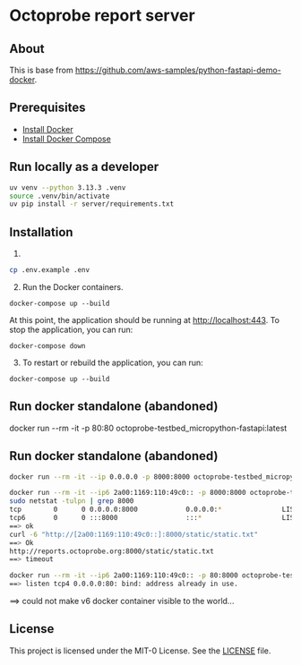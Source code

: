 # Octoprobe report server

## About

This is base from https://github.com/aws-samples/python-fastapi-demo-docker.

## Prerequisites
- [Install Docker](https://docs.docker.com/get-docker/)
- [Install Docker Compose](https://docs.docker.com/compose/install/)

## Run locally as a developer

```bash
uv venv --python 3.13.3 .venv
source .venv/bin/activate
uv pip install -r server/requirements.txt
``` 

## Installation


1. 

```bash
cp .env.example .env
```

2. Run the Docker containers.
```
docker-compose up --build
```
At this point, the application should be running at [http://localhost:443](http://localhost:443). To stop the application, you can run:
```
docker-compose down
```
3. To restart or rebuild the application, you can run:
```
docker-compose up --build
```

## Run docker standalone (abandoned)

docker run --rm -it -p 80:80 octoprobe-testbed_micropython-fastapi:latest

## Run docker standalone (abandoned)

```bash
docker run --rm -it --ip 0.0.0.0 -p 8000:8000 octoprobe-testbed_micropython-fastapi:latest

docker run --rm -it --ip6 2a00:1169:110:49c0:: -p 8000:8000 octoprobe-testbed_micropython-fastapi:latest
sudo netstat -tulpn | grep 8000
tcp        0      0 0.0.0.0:8000            0.0.0.0:*               LISTEN      97505/docker-proxy
tcp6       0      0 :::8000                 :::*                    LISTEN      97512/docker-proxy
==> ok  
curl -6 "http://[2a00:1169:110:49c0::]:8000/static/static.txt"
==> Ok
http://reports.octoprobe.org:8000/static/static.txt
==> timeout

docker run --rm -it --ip6 2a00:1169:110:49c0:: -p 80:8000 octoprobe-testbed_micropython-fastapi:latest
==> listen tcp4 0.0.0.0:80: bind: address already in use.
```
==> could not make v6 docker container visible to the world...

## License

This project is licensed under the MIT-0 License. See the [LICENSE](LICENSE) file.

